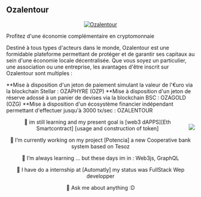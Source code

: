 
## Ozalentour
<p align="center">
  <a href= "#">
    <img src="https://imagizer.imageshack.com/img922/2337/cEkNpy.png" alt="Ozalentour"/>
  </a>
</p>



Profitez d'une économie complémentaire en cryptomonnaie

Destiné à tous types d'acteurs dans le monde, Ozalentour est une formidable plateforme permettant de protéger et de garantir ses capitaux au sein d'une économie locale décentralisée. Que vous soyez un particulier, une association ou une entreprise, les avantages d'être inscrit sur Ozalentour sont multiples :

**Mise à disposition d'un jeton de paiement simulant la valeur de l'€uro via la blockchain Stellar : OZAPHYRE (OZP)
**Mise à disposition d'un jeton de réserve adossé à un panier de devises via la blockchain BSC : OZAGOLD (OZG) 
**Mise à disposition d'un écosystème financier indépendant permettant d'effectuer jusqu'à 3000 tx/sec : OZALENTOUR


<div align="center">
  <p style="float:right"><img src="https://imagizer.imageshack.com/img922/3176/rawCBx.png" /></p>
  <p>🚆 im still learning and my present goal is [web3 dAPPS][Eth Smartcontract] [usage and construction of token] </p>
  <p>🔭 I’m currently working on my project [Potencia] a new Cooperative bank system based on Tesoz </p>
  <p>🌱 I’m always learning ... but these days im in :  Web3js, GraphQL </p>
  <p>👯 I have do a internship at [Automatly] my status was FullStack Wep developper </p>
  <p>💬 Ask me about anything :D </p>
 </div>
